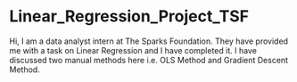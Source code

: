 # Linear_Regression_Project_TSF
Hi, I am a data analyst intern at The Sparks Foundation. They have provided me with a task on Linear Regression and I have completed it. I have discussed two manual methods here i.e. OLS Method and Gradient Descent Method. 

